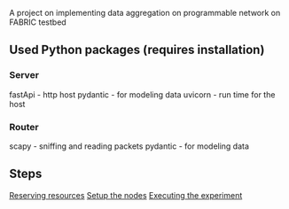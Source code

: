 A project on implementing data aggregation on programmable network on FABRIC testbed

## Used Python packages (requires installation)

### Server

fastApi - http host
pydantic - for modeling data
uvicorn - run time for the host

### Router

scapy - sniffing and reading packets
pydantic - for modeling data

## Steps

[Reserving resources](./slice_reserve.ipynb)
[Setup the nodes](./node_setup.ipynb)
[Executing the experiment](./executing_experiment.ipynb)
